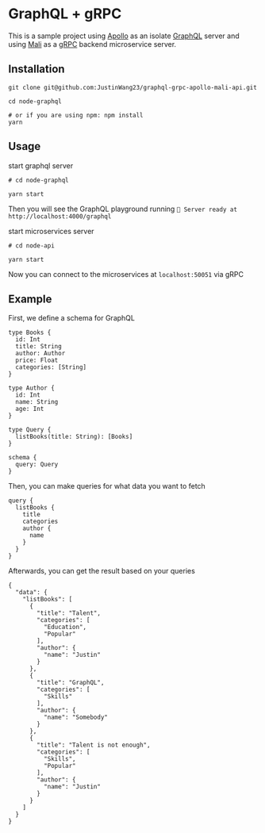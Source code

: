# GraphQL + gRPC

This is a sample project using [Apollo](https://www.apollographql.com/docs/apollo-server/) as an isolate [GraphQL](https://graphql.org/) server and using [Mali](https://mali.js.org/) as a [gRPC](https://grpc.io/) backend microservice server.

## Installation

```
git clone git@github.com:JustinWang23/graphql-grpc-apollo-mali-api.git

cd node-graphql

# or if you are using npm: npm install
yarn  
```

## Usage

start graphql server

```
# cd node-graphql

yarn start
```

Then you will see the GraphQL playground running `🚀 Server ready at http://localhost:4000/graphql`

start microservices server

```
# cd node-api

yarn start
```

Now you can connect to the microservices at `localhost:50051` via gRPC

## Example

First, we define a schema for GraphQL

```
type Books {
  id: Int
  title: String
  author: Author
  price: Float
  categories: [String]
}

type Author {
  id: Int
  name: String
  age: Int
}

type Query {
  listBooks(title: String): [Books]
}

schema {
  query: Query
}
```

Then, you can make queries for what data you want to fetch

```
query {
  listBooks {
    title
    categories
    author {
      name
    }
  }
}
```

Afterwards, you can get the result based on your queries

```
{
  "data": {
    "listBooks": [
      {
        "title": "Talent",
        "categories": [
          "Education",
          "Popular"
        ],
        "author": {
          "name": "Justin"
        }
      },
      {
        "title": "GraphQL",
        "categories": [
          "Skills"
        ],
        "author": {
          "name": "Somebody"
        }
      },
      {
        "title": "Talent is not enough",
        "categories": [
          "Skills",
          "Popular"
        ],
        "author": {
          "name": "Justin"
        }
      }
    ]
  }
}
```